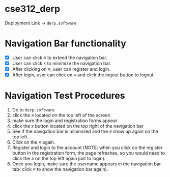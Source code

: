 # cse312_derp

Deployment Link -> ``derp.software``

# Navigation Bar functionality
- [x] User can click &equiv; to extend the navigation bar.
- [x] User can click &#9747; to minimize the navigation bar.
- [x] After clicking on &equiv;, user can register and login.
- [x] After login, user can click on &equiv; and click the logout button to logout.

# Navigation Test Procedures

1) Go to `derp.software`
2) click the &equiv; located on the top left of the screen
3) make sure the login and registration forms appear 
4) click the x button located on the top right of the navigation bar
5) See if the navigation bar is minimized and the &equiv; show up again on the top left.
6) Click on the &equiv; again.
7) Register and login to the account (NOTE: when you click on the register button in the registration form, the page refreshes, so you would need to click the &equiv; on the top left again just to login).
8) Once you login, make sure the username appears in the navigation bar tab( click &equiv; to show the navigation bar again).
